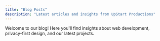```yaml
---
title: "Blog Posts"
description: "Latest articles and insights from UpStart Productions"
---
```


Welcome to our blog! Here you'll find insights about web development, privacy-first design, and our latest projects.
